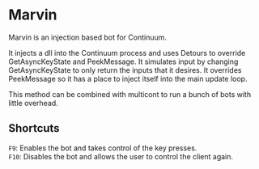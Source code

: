 # Marvin
Marvin is an injection based bot for Continuum.  

It injects a dll into the Continuum process and uses Detours to override GetAsyncKeyState and PeekMessage. It simulates input by changing GetAsyncKeyState to only return the inputs that it desires. It overrides PeekMessage so it has a place to inject itself into the main update loop.  
  
This method can be combined with multicont to run a bunch of bots with little overhead.  
  
## Shortcuts
`F9`: Enables the bot and takes control of the key presses.  
`F10`: Disables the bot and allows the user to control the client again.  
